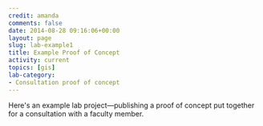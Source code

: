 ```yaml
---
credit: amanda
comments: false
date: 2014-08-28 09:16:06+00:00
layout: page
slug: lab-example1
title: Example Proof of Concept
activity: current
topics: [gis]
lab-category:
- Consultation proof of concept
---
```


Here's an example lab project—publishing a proof of concept put together for a consultation with a faculty member.